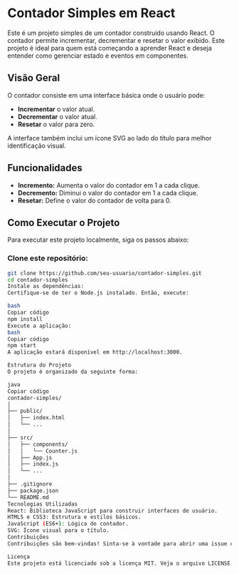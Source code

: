 # Contador Simples em React

Este é um projeto simples de um contador construído usando React. O contador permite incrementar, decrementar e resetar o valor exibido. Este projeto é ideal para quem está começando a aprender React e deseja entender como gerenciar estado e eventos em componentes.

## Visão Geral

O contador consiste em uma interface básica onde o usuário pode:

- **Incrementar** o valor atual.
- **Decrementar** o valor atual.
- **Resetar** o valor para zero.

A interface também inclui um ícone SVG ao lado do título para melhor identificação visual.

## Funcionalidades

- **Incremento:** Aumenta o valor do contador em 1 a cada clique.
- **Decremento:** Diminui o valor do contador em 1 a cada clique.
- **Resetar:** Define o valor do contador de volta para 0.

## Como Executar o Projeto

Para executar este projeto localmente, siga os passos abaixo:

### Clone este repositório:

```bash
git clone https://github.com/seu-usuario/contador-simples.git
cd contador-simples
Instale as dependências:
Certifique-se de ter o Node.js instalado. Então, execute:

bash
Copiar código
npm install
Execute a aplicação:
bash
Copiar código
npm start
A aplicação estará disponível em http://localhost:3000.

Estrutura do Projeto
O projeto é organizado da seguinte forma:

java
Copiar código
contador-simples/
│
├── public/
│   ├── index.html
│   └── ...
│
├── src/
│   ├── components/
│   │   └── Counter.js
│   ├── App.js
│   ├── index.js
│   └── ...
│
├── .gitignore
├── package.json
└── README.md
Tecnologias Utilizadas
React: Biblioteca JavaScript para construir interfaces de usuário.
HTML5 e CSS3: Estrutura e estilos básicos.
JavaScript (ES6+): Lógica do contador.
SVG: Ícone visual para o título.
Contribuições
Contribuições são bem-vindas! Sinta-se à vontade para abrir uma issue ou enviar um pull request.

Licença
Este projeto está licenciado sob a licença MIT. Veja o arquivo LICENSE para mais detalhes.
